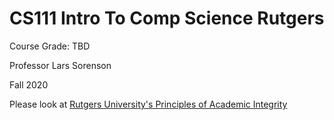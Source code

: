 # CS111 Intro To Comp Science Rutgers

Course Grade: TBD

Professor Lars Sorenson

Fall 2020

Please look at [Rutgers University's Principles of Academic Integrity](http://academicintegrity.rutgers.edu)
